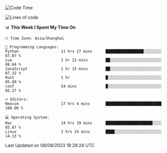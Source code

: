 <!--START_SECTION:waka-->
![Code Time](http://img.shields.io/badge/Code%20Time-1%2C490%20hrs%2024%20mins-blue)

![Lines of code](https://img.shields.io/badge/From%20Hello%20World%20I%27ve%20Written-272.4%20thousand%20lines%20of%20code-blue)

📊 **This Week I Spent My Time On** 

```text
🕑︎ Time Zone: Asia/Shanghai

💬 Programming Languages: 
Python                   11 hrs 27 mins      █████████████████░░░░░░░░   67.07 % 
Lua                      1 hr 22 mins        ██░░░░░░░░░░░░░░░░░░░░░░░   08.04 % 
JavaScript               1 hr 15 mins        ██░░░░░░░░░░░░░░░░░░░░░░░   07.32 % 
Rust                     1 hr                █░░░░░░░░░░░░░░░░░░░░░░░░   05.89 % 
conf                     54 mins             █░░░░░░░░░░░░░░░░░░░░░░░░   05.27 % 

🔥 Editors: 
Neovim                   17 hrs 4 mins       █████████████████████████   100.00 % 

💻 Operating System: 
Mac                      14 hrs 39 mins      █████████████████████░░░░   85.87 % 
Linux                    2 hrs 24 mins       ████░░░░░░░░░░░░░░░░░░░░░   14.13 % 
```


 Last Updated on 08/08/2023 18:29:24 UTC
<!--END_SECTION:waka-->
